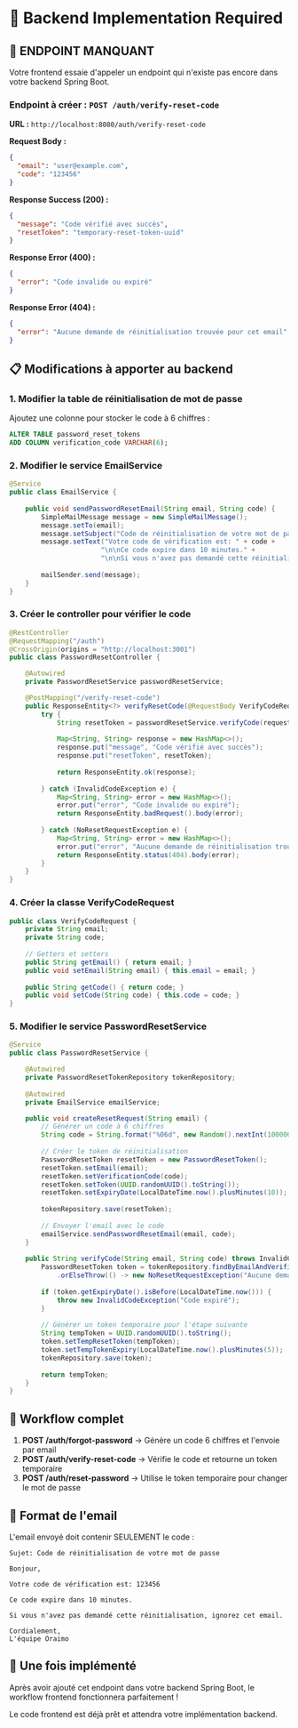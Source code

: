 # 🔧 Backend Implementation Required

## 🚨 ENDPOINT MANQUANT

Votre frontend essaie d'appeler un endpoint qui n'existe pas encore dans votre backend Spring Boot.

### Endpoint à créer : `POST /auth/verify-reset-code`

**URL :** `http://localhost:8080/auth/verify-reset-code`

**Request Body :**
```json
{
  "email": "user@example.com",
  "code": "123456"
}
```

**Response Success (200) :**
```json
{
  "message": "Code vérifié avec succès",
  "resetToken": "temporary-reset-token-uuid"
}
```

**Response Error (400) :**
```json
{
  "error": "Code invalide ou expiré"
}
```

**Response Error (404) :**
```json
{
  "error": "Aucune demande de réinitialisation trouvée pour cet email"
}
```

## 📋 Modifications à apporter au backend

### 1. Modifier la table de réinitialisation de mot de passe

Ajoutez une colonne pour stocker le code à 6 chiffres :

```sql
ALTER TABLE password_reset_tokens 
ADD COLUMN verification_code VARCHAR(6);
```

### 2. Modifier le service EmailService

```java
@Service
public class EmailService {
    
    public void sendPasswordResetEmail(String email, String code) {
        SimpleMailMessage message = new SimpleMailMessage();
        message.setTo(email);
        message.setSubject("Code de réinitialisation de votre mot de passe");
        message.setText("Votre code de vérification est: " + code + 
                       "\n\nCe code expire dans 10 minutes." +
                       "\n\nSi vous n'avez pas demandé cette réinitialisation, ignorez cet email.");
        
        mailSender.send(message);
    }
}
```

### 3. Créer le controller pour vérifier le code

```java
@RestController
@RequestMapping("/auth")
@CrossOrigin(origins = "http://localhost:3001")
public class PasswordResetController {

    @Autowired
    private PasswordResetService passwordResetService;

    @PostMapping("/verify-reset-code")
    public ResponseEntity<?> verifyResetCode(@RequestBody VerifyCodeRequest request) {
        try {
            String resetToken = passwordResetService.verifyCode(request.getEmail(), request.getCode());
            
            Map<String, String> response = new HashMap<>();
            response.put("message", "Code vérifié avec succès");
            response.put("resetToken", resetToken);
            
            return ResponseEntity.ok(response);
            
        } catch (InvalidCodeException e) {
            Map<String, String> error = new HashMap<>();
            error.put("error", "Code invalide ou expiré");
            return ResponseEntity.badRequest().body(error);
            
        } catch (NoResetRequestException e) {
            Map<String, String> error = new HashMap<>();
            error.put("error", "Aucune demande de réinitialisation trouvée pour cet email");
            return ResponseEntity.status(404).body(error);
        }
    }
}
```

### 4. Créer la classe VerifyCodeRequest

```java
public class VerifyCodeRequest {
    private String email;
    private String code;
    
    // Getters et setters
    public String getEmail() { return email; }
    public void setEmail(String email) { this.email = email; }
    
    public String getCode() { return code; }
    public void setCode(String code) { this.code = code; }
}
```

### 5. Modifier le service PasswordResetService

```java
@Service
public class PasswordResetService {

    @Autowired
    private PasswordResetTokenRepository tokenRepository;
    
    @Autowired
    private EmailService emailService;

    public void createResetRequest(String email) {
        // Générer un code à 6 chiffres
        String code = String.format("%06d", new Random().nextInt(1000000));
        
        // Créer le token de réinitialisation
        PasswordResetToken resetToken = new PasswordResetToken();
        resetToken.setEmail(email);
        resetToken.setVerificationCode(code);
        resetToken.setToken(UUID.randomUUID().toString());
        resetToken.setExpiryDate(LocalDateTime.now().plusMinutes(10));
        
        tokenRepository.save(resetToken);
        
        // Envoyer l'email avec le code
        emailService.sendPasswordResetEmail(email, code);
    }
    
    public String verifyCode(String email, String code) throws InvalidCodeException, NoResetRequestException {
        PasswordResetToken token = tokenRepository.findByEmailAndVerificationCode(email, code)
            .orElseThrow(() -> new NoResetRequestException("Aucune demande trouvée"));
            
        if (token.getExpiryDate().isBefore(LocalDateTime.now())) {
            throw new InvalidCodeException("Code expiré");
        }
        
        // Générer un token temporaire pour l'étape suivante
        String tempToken = UUID.randomUUID().toString();
        token.setTempResetToken(tempToken);
        token.setTempTokenExpiry(LocalDateTime.now().plusMinutes(5));
        tokenRepository.save(token);
        
        return tempToken;
    }
}
```

## 🔗 Workflow complet

1. **POST /auth/forgot-password** → Génère un code 6 chiffres et l'envoie par email
2. **POST /auth/verify-reset-code** → Vérifie le code et retourne un token temporaire
3. **POST /auth/reset-password** → Utilise le token temporaire pour changer le mot de passe

## 📧 Format de l'email

L'email envoyé doit contenir SEULEMENT le code :

```
Sujet: Code de réinitialisation de votre mot de passe

Bonjour,

Votre code de vérification est: 123456

Ce code expire dans 10 minutes.

Si vous n'avez pas demandé cette réinitialisation, ignorez cet email.

Cordialement,
L'équipe Oraimo
```

## 🚀 Une fois implémenté

Après avoir ajouté cet endpoint dans votre backend Spring Boot, le workflow frontend fonctionnera parfaitement !

Le code frontend est déjà prêt et attendra votre implémentation backend.